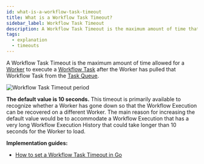 ```yaml
---
id: what-is-a-workflow-task-timeout
title: What is a Workflow Task Timeout?
sidebar_label: Workflow Task Timeout
description: A Workflow Task Timeout is the maximum amount of time that the Temporal Server will wait for a Worker to start processing a Workflow Task after the Task has been pulled from the Task Queue.
tags:
  - explanation
  - timeouts
---
```


A Workflow Task Timeout is the maximum amount of time allowed for a [Worker](/docs/concepts/what-is-a-worker) to execute a [Workflow Task](/docs/concepts/what-is-a-workflow-task) after the Worker has pulled that Workflow Task from the [Task Queue](/docs/concepts/what-is-a-task-queue).

![Workflow Task Timeout period](/static/diagrams/workflow-task-timeout.svg)

**The default value is 10 seconds.**
This timeout is primarily available to recognize whether a Worker has gone down so that the Workflow Execution can be recovered on a different Worker.
The main reason for increasing the default value would be to accommodate a Workflow Execution that has a very long Workflow Execution History that could take longer than 10 seconds for the Worker to load.

**Implementation guides:**

- [How to set a Workflow Task Timeout in Go](/docs/go/how-to-set-startworkflowoptions-in-go#workflowtasktimeout)
